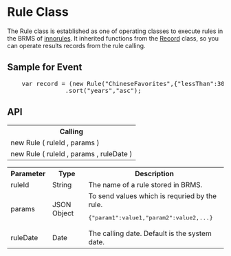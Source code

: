 <H1>Rule Class</H1>

The Rule class is established as one of operating classes to execute rules in the BRMS of <a href="https://www.escco.co.jp/innorules/">innorules</a>.
It inherited functions from the <a href="api_record.md">Record</a> class, so you can operate results records from the rule calling.
<h2>Sample for Event</h2>
<pre>
	var record = (new Rule("ChineseFavorites",{"lessThan":30}))
				.sort("years","asc");
</pre>

<h2>API</h2>

<table>
<tr><th>Calling</th></tr>
<tr><td>new Rule ( ruleId , params  )</td></tr>
<tr><td>new Rule ( ruleId , params , ruleDate )</td></tr>
</table>

<table>
<tr><th>Parameter</th><th>Type</th><th>Description</th></tr>
<tr><td>ruleId</td><td>String</td><td>The name of a rule stored in BRMS.</td></tr>
<tr><td>params</td><td>JSON Object</td>
<td>To send values which is requried by the rule. 
<pre>{"param1":value1,"param2":value2,...}</pre>
<tr><td>ruleDate</td><td>Date</td><td>The calling date. Default is the system date.</td></tr>
</table>

